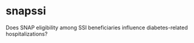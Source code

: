 # snapssi
Does SNAP eligibility among SSI beneficiaries influence diabetes-related hospitalizations?
